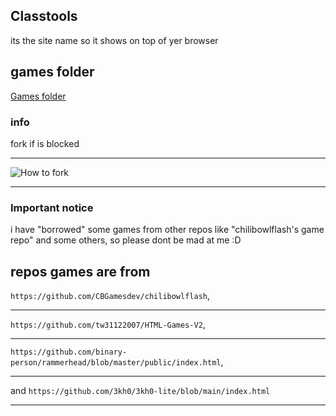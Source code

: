 ## Classtools
its the site name so it shows on top of yer browser
## games folder
<a href="https://gman66723.github.io/ubhub.xyz/g/ymd" target="_blank"> Games folder </a>

### info 
fork if is blocked
***
![How to fork](https://github.com/user-attachments/assets/6379db17-70db-4bca-88ec-799e3c7f1dc9)
***
### Important notice
i have "borrowed" some games from other repos like "chilibowlflash's game repo" 
and some others, so please dont be mad at me :D
## repos games are from
``` https://github.com/CBGamesdev/chilibowlflash ```,
***
```https://github.com/tw31122007/HTML-Games-V2```,
***
```https://github.com/binary-person/rammerhead/blob/master/public/index.html```,
***
and ```https://github.com/3kh0/3kh0-lite/blob/main/index.html```
***
